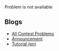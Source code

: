 Problem is not available

## Blogs
- [All Contest Problems](../Educational_Codeforces_Round_92_(Rated_for_Div._2).md)
- [Announcement](../blogs/Announcement.md)
- [Tutorial (en)](../blogs/Tutorial_(en).md)
